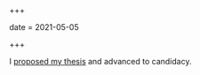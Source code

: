 +++

date = 2021-05-05

+++

I [proposed my thesis][thesis-talk] and advanced to candidacy.

[thesis-talk]: https://www.youtube.com/watch?v=oKYOAp71CGo
